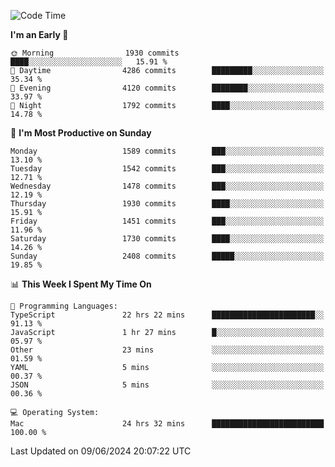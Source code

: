 <!--START_SECTION:waka-->
![Code Time](http://img.shields.io/badge/Code%20Time-4%2C062%20hrs-blue)

**I'm an Early 🐤** 

```text
🌞 Morning                1930 commits        ████░░░░░░░░░░░░░░░░░░░░░   15.91 % 
🌆 Daytime                4286 commits        █████████░░░░░░░░░░░░░░░░   35.34 % 
🌃 Evening                4120 commits        ████████░░░░░░░░░░░░░░░░░   33.97 % 
🌙 Night                  1792 commits        ████░░░░░░░░░░░░░░░░░░░░░   14.78 % 
```
📅 **I'm Most Productive on Sunday** 

```text
Monday                   1589 commits        ███░░░░░░░░░░░░░░░░░░░░░░   13.10 % 
Tuesday                  1542 commits        ███░░░░░░░░░░░░░░░░░░░░░░   12.71 % 
Wednesday                1478 commits        ███░░░░░░░░░░░░░░░░░░░░░░   12.19 % 
Thursday                 1930 commits        ████░░░░░░░░░░░░░░░░░░░░░   15.91 % 
Friday                   1451 commits        ███░░░░░░░░░░░░░░░░░░░░░░   11.96 % 
Saturday                 1730 commits        ████░░░░░░░░░░░░░░░░░░░░░   14.26 % 
Sunday                   2408 commits        █████░░░░░░░░░░░░░░░░░░░░   19.85 % 
```


📊 **This Week I Spent My Time On** 

```text
💬 Programming Languages: 
TypeScript               22 hrs 22 mins      ███████████████████████░░   91.13 % 
JavaScript               1 hr 27 mins        █░░░░░░░░░░░░░░░░░░░░░░░░   05.97 % 
Other                    23 mins             ░░░░░░░░░░░░░░░░░░░░░░░░░   01.59 % 
YAML                     5 mins              ░░░░░░░░░░░░░░░░░░░░░░░░░   00.37 % 
JSON                     5 mins              ░░░░░░░░░░░░░░░░░░░░░░░░░   00.36 % 

💻 Operating System: 
Mac                      24 hrs 32 mins      █████████████████████████   100.00 % 
```


 Last Updated on 09/06/2024 20:07:22 UTC
<!--END_SECTION:waka-->
